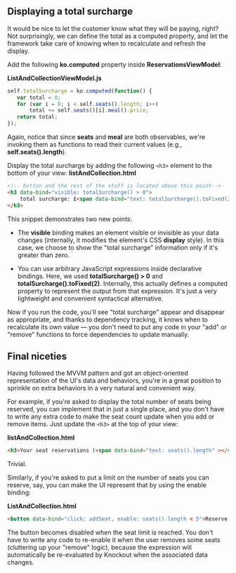 ## Displaying a total surcharge

It would be nice to let the customer know what they will be paying, right? Not surprisingly, we can define the total as a computed property, and let the framework take care of knowing when to recalculate and refresh the display.

Add the following **ko.computed** property inside **ReservationsViewModel**:

**ListAndCollectionViewModel.js**
```javascript
self.totalSurcharge = ko.computed(function() {
   var total = 0;
   for (var i = 0; i < self.seats().length; i++)
       total += self.seats()[i].meal().price;
   return total;
});
```
Again, notice that since **seats** and **meal** are both observables, we're invoking them as functions to read their current values (e.g., **self.seats().length**).

Display the total surcharge by adding the following ```<h3>``` element to the bottom of your view:
**listAndCollection.html**
```html
<!-- button and the rest of the stuff is located above this point-->
<h3 data-bind="visible: totalSurcharge() > 0">
    total surcharge: £<span data-bind="text: totalSurcharge().toFixed(2)"></span>
</h3>
```

This snippet demonstrates two new points:

- The **visible** binding makes an element visible or invisible as your data changes (internally, it modifies the element's CSS **display** style). In this case, we choose to show the "total surcharge" information only if it's greater than zero.

- You can use arbitrary JavaScript expressions inside declarative bindings. Here, we used  **totalSurcharge() > 0** and **totalSurcharge().toFixed(2)**. Internally, this actually defines a computed property to represent the output from that expression. It's just a very lightweight and convenient syntactical alternative.

Now if you run the code, you'll see "total surcharge" appear and disappear as appropriate, and thanks to dependency tracking, it knows when to recalculate its own value — you don't need to put any code in your "add" or "remove" functions to force dependencies to update manually.


## Final niceties

Having followed the MVVM pattern and got an object-oriented representation of the UI's data and behaviors, you're in a great position to sprinkle on extra behaviors in a very natural and convenient way.

For example, if you're asked to display the total number of seats being reserved, you can implement that in just a single place, and you don't have to write any extra code to make the seat count update when you add or remove items. Just update the ```<h3>``` at the top of your view:

**listAndCollection.html**
```html
<h3>Your seat reservations (<span data-bind="text: seats().length" ></span>)</h3>
```

Trivial.

Similarly, if you're asked to put a limit on the number of seats you can reserve, say, you can make the UI represent that by using the enable binding:

**ListAndCollection.html**
```html
<button data-bind="click: addSeat, enable: seats().length < 5">Reserve another seat</button>
```

The button becomes disabled when the seat limit is reached. You don't have to write any code to re-enable it when the user removes some seats (cluttering up your "remove" logic), because the expression will automatically be re-evaluated by Knockout when the associated data changes.